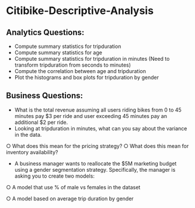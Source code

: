 # Citibike-Descriptive-Analysis
## Analytics Questions:  

* Compute summary statistics for tripduration
* Compute summary statistics for age
* Compute summary statistics for tripduration in minutes (Need to transform tripduration from seconds to minutes)
* Compute the correlation between age and tripduration
* Plot the histograms and box plots for tripduration by gender
## Business Questions: 

* What is the total revenue assuming all users riding bikes from 0 to 45 minutes pay $3 per ride and user exceeding 45 minutes
pay an additional $2 per ride.
* Looking at tripduration in minutes, what can you say about the variance in the data.

○ What does this mean for the pricing strategy?
○ What does this mean for inventory availability?

* A business manager wants to reallocate the $5M marketing budget using a gender segmentation strategy. Specifically, the
manager is asking you to create two models:

○ A model that use % of male vs females in the dataset

○ A model based on average trip duration by gender
